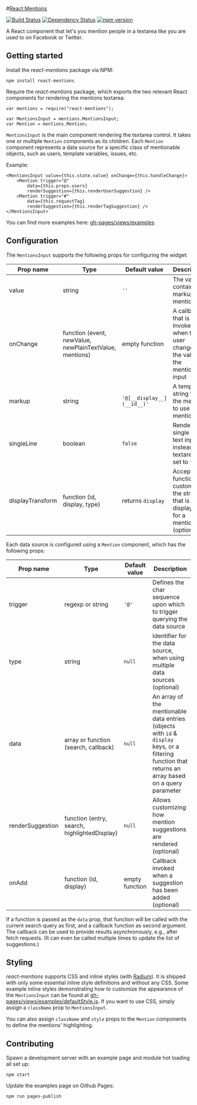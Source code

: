 #[React Mentions](http://effektif.github.io/react-mentions)

[![Build Status](https://travis-ci.org/effektif/react-mentions.svg?branch=master)](https://travis-ci.org/effektif/react-mentions)
[![Dependency Status](https://david-dm.org/effektif/react-mentions.svg)](https://david-dm.org/effektif/react-mentions)
[![npm version](https://badge.fury.io/js/react-mentions.svg)](http://badge.fury.io/js/react-mentions)


A React component that let's you mention people in a textarea like you are used to on Facebook or Twitter.



## Getting started

Install the _react-mentions_ package via NPM:

```
npm install react-mentions
```


Require the _react-mentions_ package, which exports the two relevant React components for rendering the mentions textarea:

```
var mentions = require("react-mentions");

var MentionsInput = mentions.MentionsInput;
var Mention = mentions.Mention;
```

`MentionsInput` is the main component rendering the textarea control. It takes one or multiple `Mention` components as its children. Each `Mention` component represents a data source for a specific class of mentionable objects, such as users, template variables, issues, etc.


Example:

```
<MentionsInput value={this.state.value} onChange={this.handleChange}>
    <Mention trigger="@"
        data={this.props.users}
        renderSuggestion={this.renderUserSuggestion} />
    <Mention trigger="#"
        data={this.requestTag}
        renderSuggestion={this.renderTagSuggestion} />
</MentionsInput>
```

You can find more examples here: [gh-pages/views/examples](https://github.com/effektif/react-mentions/tree/master/gh-pages/views/examples)


## Configuration

The `MentionsInput` supports the following props for configuring the widget:

| Prop name        | Type                                                    | Default value              | Description                                                                              |
|------------------|---------------------------------------------------------|----------------------------|------------------------------------------------------------------------------------------|
| value            | string                                                  | `''`                       | The value containing markup for mentions                                                 |
| onChange         | function (event, newValue, newPlainTextValue, mentions) | empty function             | A callback that is invoked when the user changes the value in the mentions input         |
| markup           | string                                                  | `'@[__display__](__id__)'` | A template string for the markup to use for mentions                                     |
| singleLine       | boolean                                                 | `false`                    | Renders a single line text input instead of a textarea, if set to `true`                 |
| displayTransform | function (id, display, type)                            | returns `display`          | Accepts a function for customizing the string that is displayed for a mention (optional) |


Each data source is configured using a `Mention` component, which has the following props:

| Prop name        | Type                   | Default value   | Description                                                                 |
|------------------|------------------------|-----------------|-----------------------------------------------------------------------------|
| trigger          | regexp or string       | `'@'`           | Defines the char sequence upon which to trigger querying the data source    |
| type             | string                 | `null`          | Identifier for the data source, when using multiple data sources (optional) |
| data             | array or function (search, callback) | `null`          | An array of the mentionable data entries (objects with `id` & `display` keys, or a filtering function that returns an array based on a query parameter |
| renderSuggestion | function (entry, search, highlightedDisplay)              | `null`          | Allows customizing how mention suggestions are rendered (optional)         |
| onAdd            | function (id, display) | empty function  | Callback invoked when a suggestion has been added (optional)                |

If a function is passed as the `data` prop, that function will be called with the current search query as first, and a callback function as second argument. The callback can be used to provide results asynchronously, e.g., after fetch requests. (It can even be called multiple times to update the list of suggestions.)


## Styling

_react-mentions_ supports CSS and inline styles (with [Radium](https://github.com/FormidableLabs/radium)). It is shipped with only some essential inline style definitions and without any CSS. Some example inline styles demonstrating how to customize the appearance of the `MentionsInput` can be found at [gh-pages/views/examples/defaultStyle.js](https://github.com/effektif/react-mentions/tree/gh-pages/views/examples/defaultStyle.js). If you want to use CSS, simply assign a `className` prop to `MentionsInput`.

You can also assign `className` and `style` props to the `Mention` components to define the mentions' highlighting. 


## Contributing

Spawn a development server with an example page and module hot loading all set up:

```
npm start
```

Update the examples page on Github Pages:

```
npm run pages-publish
```